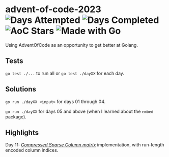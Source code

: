 # advent-of-code-2023 ![Days Attempted](https://img.shields.io/badge/Days%20Attempted-14-brightgreen) ![Days Completed](https://img.shields.io/badge/Days%20Completed-9-brightgreen) ![AoC Stars](https://img.shields.io/badge/%E2%AD%90-23-brightgreen) ![Made with Go](https://img.shields.io/badge/Made%20with-Go-%2300ADD8)

Using AdventOfCode as an opportunity to get better at Golang.

## Tests

`go test ./...` to run all or `go test ./dayXX` for each day.

## Solutions

`go run ./dayXX <input>` for days 01 through 04.

`go run ./dayXX` for days 05 and above (when I learned about the `embed` package).

## Highlights

Day 11: _[Compressed Sparse Column matrix](https://en.wikipedia.org/wiki/Sparse_matrix)_ implementation, with run-length encoded column indices.
